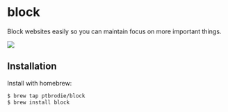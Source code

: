 # block

Block websites easily so you can maintain focus on more important things.

![](http://g.recordit.co/kUlD6sfOv7.gif)

## Installation
Install with homebrew:
```bash
$ brew tap ptbrodie/block
$ brew install block
```
